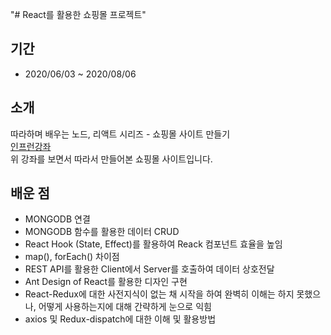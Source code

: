 "# React를 활용한 쇼핑몰 프로젝트"

## 기간

- 2020/06/03 ~ 2020/08/06

## 소개

따라하며 배우는 노드, 리액트 시리즈 - 쇼핑몰 사이트 만들기  
[인프런강좌](https://www.inflearn.com/course/%EB%94%B0%EB%9D%BC%ED%95%98%EB%A9%B0-%EB%B0%B0%EC%9A%B0%EB%8A%94-%EB%85%B8%EB%93%9C-%EB%A6%AC%EC%95%A1%ED%8A%B8-%EC%87%BC%ED%95%91%EB%AA%B0)  
위 강좌를 보면서 따라서 만들어본 쇼핑몰 사이트입니다.

## 배운 점

- MONGODB 연결
- MONGODB 함수를 활용한 데이터 CRUD
- React Hook (State, Effect)를 활용하여 Reack 컴포넌트 효율을 높임
- map(), forEach() 차이점
- REST API를 활용한 Client에서 Server를 호출하여 데이터 상호전달
- Ant Design of React를 활용한 디자인 구현
- React-Redux에 대한 사전지식이 없는 채 시작을 하여 완벽히 이해는 하지 못했으나, 어떻게 사용하는지에 대해 간략하게 눈으로 익힘
- axios 및 Redux-dispatch에 대한 이해 및 활용방법
